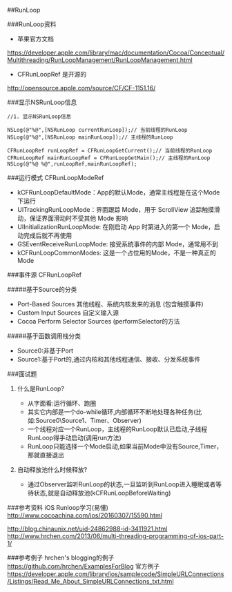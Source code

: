 ##RunLoop


###RunLoop资料
* 苹果官方文档

<https://developer.apple.com/library/mac/documentation/Cocoa/Conceptual/Multithreading/RunLoopManagement/RunLoopManagement.html>



* CFRunLoopRef 是开源的

<http://opensource.apple.com/source/CF/CF-1151.16/>



###显示NSRunLoop信息
```
//1. 显示NSRunLoop信息

NSLog(@"%@",[NSRunLoop currentRunLoop]);// 当前线程的RunLoop
NSLog(@"%@",[NSRunLoop mainRunLoop]);// 主线程的RunLoop

CFRunLoopRef runLoopRef = CFRunLoopGetCurrent();// 当前线程的RunLoop
CFRunLoopRef mainRunLoopRef = CFRunLoopGetMain();// 主线程的RunLoop
NSLog(@"%@ %@",runLoopRef,mainRunLoopRef);

```

###运行模式 CFRunLoopModeRef

* kCFRunLoopDefaultMode：App的默认Mode，通常主线程是在这个Mode下运行
* UITrackingRunLoopMode：界面跟踪 Mode，用于 ScrollView 追踪触摸滑动，保证界面滑动时不受其他 Mode 影响
* UIInitializationRunLoopMode: 在刚启动 App 时第进入的第一个 Mode，启动完成后就不再使用
* GSEventReceiveRunLoopMode: 接受系统事件的内部 Mode，通常用不到
* kCFRunLoopCommonModes: 这是一个占位用的Mode，不是一种真正的Mode

###事件源 CFRunLoopRef

#####基于Source的分类
* Port-Based Sources 其他线程、系统内核发来的消息 (包含触摸事件)
* Custom Input Sources 自定义输入源
* Cocoa Perform Selector Sources (performSelector的方法

#####基于函数调用栈分类
* Source0:非基于Port
* Source1:基于Port的,通过内核和其他线程通信、接收、分发系统事件

###面试题
1. 什么是RunLoop?
	* 从字面看:运行循环、跑圈
	* 其实它内部是一个do-while循环,内部循环不断地处理各种任务(比如:Source0\Source1、Timer、Observer)
	* 一个线程对应一个RunLoop，主线程的RunLoop默认已启动,子线程RunLoop得手动启动(调用run方法)
	* RunLoop只能选择一个Mode启动,如果当前Mode中没有Source,Timer，那就直接退出

2. 自动释放池什么时候释放?
	* 通过Observer监听RunLoop的状态,一旦监听到RunLoop进入睡眠或者等待状态,就是自动释放池(kCFRunLoopBeforeWaiting)

###参考资料
iOS Runloop学习(易懂)
<http://www.cocoachina.com/ios/20160307/15590.html>

<http://blog.chinaunix.net/uid-24862988-id-3411921.html>
<http://www.hrchen.com/2013/06/multi-threading-programming-of-ios-part-1/>


###参考例子
hrchen's blogging的例子
<https://github.com/hrchen/ExamplesForBlog>
官方例子
<https://developer.apple.com/library/ios/samplecode/SimpleURLConnections/Listings/Read_Me_About_SimpleURLConnections_txt.html>
